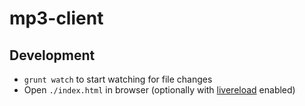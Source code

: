 mp3-client
==========

## Development
* `grunt watch` to start watching for file changes
* Open `./index.html` in browser (optionally with [livereload](https://chrome.google.com/webstore/detail/livereload/jnihajbhpnppcggbcgedagnkighmdlei) enabled)